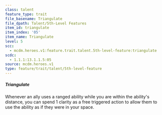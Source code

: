 ```yaml
---
class: talent
feature_type: trait
file_basename: Triangulate
file_dpath: Talent/5th-Level Features
item_id: triangulate
item_index: '05'
item_name: Triangulate
level: 5
scc:
  - mcdm.heroes.v1:feature.trait.talent.5th-level-feature:triangulate
scdc:
  - 1.1.1:13.1.1.5:05
source: mcdm.heroes.v1
type: feature/trait/talent/5th-level-feature
---
```


##### Triangulate

Whenever an ally uses a ranged ability while you are within the ability's distance, you can spend 1 clarity as a free triggered action to allow them to use the ability as if they were in your space.
